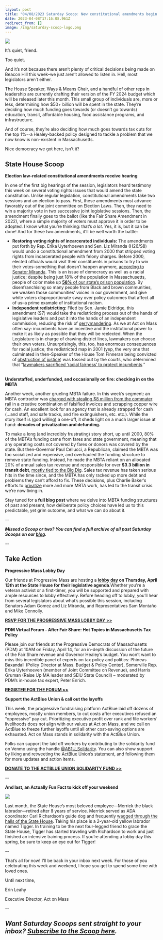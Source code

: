 ```yaml
---
layout: post
title: "04/08/2023 Saturday Scoop: New constitutional amendments begin their journey"
date: 2023-04-08T17:16:08.961Z
redirect_from: []
image: /img/saturday-scoop-logo.png
---
```

![](https://nvlupin.blob.core.windows.net/images/van/EA/EA007/1/90151/images/Saturday%20Scoop.png)

It’s quiet, friend.

Too quiet. 

And it’s not because there aren’t plenty of critical decisions being made on Beacon Hill this week–we just aren’t allowed to listen in. Hell, most legislators aren’t either.

The House Speaker, Ways & Means Chair, and a handful of other reps in leadership are currently drafting their version of the FY 2024 budget which will be released later this month. This small group of individuals are, more or less, determining how $50+ billion will be spent in the state. They’re deciding how much funding goes towards (or doesn’t go towards) education, transit, affordable housing, food assistance programs, and infrastructure. 

And of course, they’re also deciding how much goes towards tax cuts for the top 1%--a Healey-backed policy designed to tackle a problem that we now know is non-existent in Massachusetts.

Nice democracy we got here, isn’t it?

## **State House Scoop**

**Election law-related constitutional amendments receive hearing**

In one of the first big hearings of the session, legislators heard testimony this week on several voting rights issues that would amend the state constitution. Unlike regular legislation, constitutional amendments take two sessions and an election to pass. First, these amendments must advance favorably out of the joint committee on Election Laws. Then, they need to win a majority vote in two successive joint legislative sessions. Then, the amendment finally goes to the ballot (like the Fair Share Amendment in 2022), where a simple majority of voters must approve it in order to be adopted. I know what you’re thinking: that’s *a lot*. Yes, it is, but it can be done! And for these two amendments, it’ll be well worth the battle:

* **Restoring voting rights of incarcerated individuals:** The amendments put forth by Rep. Erika Uyterhoeven and Sen. Liz Miranda (H26/S8) would undo a constitutional amendment from 2000 that stripped voting rights from incarcerated people with felony charges. Before 2000, elected officials would visit their constituents in prisons to try to win their votes–something that doesn’t happen anymore, [according to Senator Miranda](https://www.bostonherald.com/2023/04/06/felony-voting-rights-to-be-restored-under-proposed-constitutional-change/?utm_medium=&emci=946d3453-90d5-ed11-8e8b-00224832eb73&emdi=ea000000-0000-0000-0000-000000000001&ceid={{ContactsEmailID}}). This is an issue of democracy as well as a racial justice; despite being just 18% of the population in Massachusetts, people of color make up [**58%** of our state’s prison population](https://www.wwlp.com/news/state-politics/inmate-enfranchisement-pitched-as-next-step-for-criminal-justice-reform/?utm_medium=&emci=946d3453-90d5-ed11-8e8b-00224832eb73&emdi=ea000000-0000-0000-0000-000000000001&ceid={{ContactsEmailID}}). By disenfranchising so many people from Black and brown communities, we weaken those communities’ voices in our government, and give white voters disproportionate sway over policy outcomes that affect all of us–a prime example of institutional racism.
* **Independent redistricting:** Filed by Sen. Jamie Eldridge, this amendment (S7) would take the redistricting process out of the hands of legislative leaders and put it into the hands of an independent commission, reducing the risk of [gerrymandering](https://www.brennancenter.org/our-work/research-reports/gerrymandering-explained?utm_medium=&emci=946d3453-90d5-ed11-8e8b-00224832eb73&emdi=ea000000-0000-0000-0000-000000000001&ceid={{ContactsEmailID}}). As we at Act on Mass often say: incumbents have an incentive and the institutional power to make it as likely as possible that they will be reelected. When the Legislature is in charge of drawing district lines, lawmakers can choose their own voters. Unsurprisingly, this, too, has enormous consequences for racial justice; the redistricted map in 2001 (yep, the very one that culminated in then-Speaker of the House Tom Finneran being convicted of [obstruction of justice](https://www.washingtonpost.com/archive/politics/2005/06/07/former-mass-house-speaker-indicted-in-redistricting-probe/6d520548-6fd4-42b9-87bb-4f71ad9d111c/?utm_medium=&emci=946d3453-90d5-ed11-8e8b-00224832eb73&emdi=ea000000-0000-0000-0000-000000000001&ceid={{ContactsEmailID}})) was tossed out by the courts, who determined that “[lawmakers sacrificed ‘racial fairness’ to protect incumbents](https://www.washingtonpost.com/archive/politics/2005/06/07/former-mass-house-speaker-indicted-in-redistricting-probe/6d520548-6fd4-42b9-87bb-4f71ad9d111c/?utm_medium=&emci=946d3453-90d5-ed11-8e8b-00224832eb73&emdi=ea000000-0000-0000-0000-000000000001&ceid={{ContactsEmailID}}).”

\
**Understaffed, underfunded, and occasionally on fire: checking in on the MBTA**

Another week, another grueling MBTA failure. In this week’s segment: an MBTA contractor was [charged with stealing $8 million from the commuter rail](https://go.politicoemail.com/?qs=57c4a11328d92abb00c8aba1dc5670e2ffd0f29cdb59d20553cad95f3c35013e6dd8109868956f804be947d0680e913ea54695026df30c5c&utm_medium=&emci=946d3453-90d5-ed11-8e8b-00224832eb73&emdi=ea000000-0000-0000-0000-000000000001&ceid={{ContactsEmailID}}) in a creative combination of falsified invoices and scrapping copper wire for cash. An excellent look for an agency that is already strapped for cash (...and staff, and safe tracks, and fire extinguishers, etc. etc.). While the story itself is (god willing) a one-off, it sheds light on a much larger issue at hand: **decades of privatization and defunding.** 

To make a long (and incredibly frustrating) story short, up until 2000, 80% of the MBTA’s funding came from fares and state government, meaning that any operating costs not covered by fares or donors was covered by the state. But then-Governor Paul Cellucci, a Republican, claimed the MBTA was too socialized and expensive, and overhauled the funding structure to remove state funding. Instead, he made the MBTA reliant on an allocated 20% of annual sales tax revenue and responsible for over **$3.3 billion in transit debt**, [mostly tied to the Big Dig](https://www.cbsnews.com/boston/news/i-team-big-dig-root-mbta-financial-troubles/?utm_medium=&emci=946d3453-90d5-ed11-8e8b-00224832eb73&emdi=ea000000-0000-0000-0000-000000000001&ceid={{ContactsEmailID}}). Sales tax revenue has taken serious hits in the time since, and the MBTA has only racked up more debt and problems they can’t afford to fix. These decisions, plus Charlie Baker’s efforts to [privatize](https://www.gloucestertimes.com/news/local_news/mbta-union-blasts-bakers-privatization-plan/article_78bedd73-2611-5d51-b96e-ab6604a0ab92.html?utm_medium=&emci=946d3453-90d5-ed11-8e8b-00224832eb73&emdi=ea000000-0000-0000-0000-000000000001&ceid={{ContactsEmailID}}) more and more MBTA work, has led to the transit crisis we’re now living in.

Stay tuned for a **full blog post** where we delve into MBTA funding structures of past and present, how deliberate policy choices have led us to this predictable, yet grim outcome, and what we can do about it.

\--

***Missed a Scoop or two? You can find a full archive of all past Saturday Scoops on our [blog](https://actonmass.org/blog?utm_medium=&emci=47458325-afbf-ed11-a8e0-00224832e811&emdi=ea000000-0000-0000-0000-000000000001&ceid={{ContactsEmailID}}).***

*\--*

## **Take Action**

**Progressive Mass Lobby Day**

Our friends at Progressive Mass are hosting a **[lobby day](https://actionnetwork.org/events/progressive-mass-2023-lobby-day?utm_medium=&emci=946d3453-90d5-ed11-8e8b-00224832eb73&emdi=ea000000-0000-0000-0000-000000000001&ceid={{ContactsEmailID}}) on Thursday, April 13th at the State House for their legislative agenda**.Whether you're a veteran activist or a first-timer, you will be supported and prepared with ample resources to lobby effectively. Before heading off to lobby, you’ll hear from several legislators about what’s possible this session, including Senators Adam Gomez and Liz Miranda, and Representatives Sam Montaño and Mike Connolly. 

**[RSVP FOR THE PROGRESSIVE MASS LOBBY DAY >>](https://actionnetwork.org/events/progressive-mass-2023-lobby-day?utm_medium=&emci=946d3453-90d5-ed11-8e8b-00224832eb73&emdi=ea000000-0000-0000-0000-000000000001&ceid={{ContactsEmailID}})**

**PDM Virtual Forum - After Fair Share: Hot Topics in Massachusetts Tax Policy**

Please join our friends at the Progressive Democrats of Massachusetts (PDM) at 10AM on Friday, April 14, for an in-depth discussion of the future of the Fair Share revenue and Governor Healey’s budget. You won’t want to miss this incredible panel of experts on tax policy and politics: Phineas Baxandall (Policy Director at Mass. Budget & Policy Center), Somerville Rep. Erika Uyterhoeven (member of Joint Committee on Revenue), and Harris Gruman (Raise Up MA leader and SEIU State Council) – moderated by PDM’s in-house tax expert, Peter Enrich. 

**[REGISTER FOR THE FORUM >>](https://mailchi.mp/363889d4c8ec/c5jg0avank?utm_medium=&emci=946d3453-90d5-ed11-8e8b-00224832eb73&emdi=ea000000-0000-0000-0000-000000000001&ceid={{ContactsEmailID}})**

**Support the ActBlue Union & call out the layoffs**

This week, the progressive fundraising platform ActBlue laid off dozens of employees, mostly union members, to cut costs after executives refused an “oppressive” pay cut. Prioritizing executive profit over rank and file workers’ livelihoods does not align with our values at Act on Mass, and we call on ActBlue to freeze further layoffs until all other cost-saving options are exhausted. Act on Mass stands in solidarity with the ActBlue Union. 

Folks can support the laid off workers by contributing to the solidarity fund on Venmo using the handle [@AB1U_Solidarity](https://account.venmo.com/u/AB1U_Solidarity?utm_medium=&emci=946d3453-90d5-ed11-8e8b-00224832eb73&emdi=ea000000-0000-0000-0000-000000000001&ceid={{ContactsEmailID}}). You can also show support by liking and retweeting the [ActBlue Union’s statement](https://twitter.com/ActBlueUnion/status/1642935182327005186?s=20&utm_medium=&emci=946d3453-90d5-ed11-8e8b-00224832eb73&emdi=ea000000-0000-0000-0000-000000000001&ceid={{ContactsEmailID}}), and following them for more updates and action items. 

**[DONATE TO THE ACTBLUE UNION SOLIDARITY FUND >>](https://account.venmo.com/u/AB1U_Solidarity?utm_medium=&emci=946d3453-90d5-ed11-8e8b-00224832eb73&emdi=ea000000-0000-0000-0000-000000000001&ceid={{ContactsEmailID}})**

\--

**And last, an Actually Fun Fact to kick off your weekend**

![](/img/screen-shot-2023-04-07-at-6.18.35-pm.png)

Last month, the State House’s most beloved employee—Merrick the black labrador—retired after 8 years of service. Merrick served as ADA coordinator Carl Richardson’s guide dog and frequently [wagged through the halls of the State House](https://www.bostonglobe.com/2023/04/04/metro/hes-my-best-friend-guide-dog-state-house-ada-coordinator-retires/?utm_medium=&emci=946d3453-90d5-ed11-8e8b-00224832eb73&emdi=ea000000-0000-0000-0000-000000000001&ceid={{ContactsEmailID}}). Taking his place is a 2-year-old yellow labrador named Tigger. In training to be the next four-legged friend to grace the State House, Tigger has started traveling with Richardson to work and just finished an intensive training process. If you’re attending a lobby day this spring, be sure to keep an eye out for Tigger!

\--

That’s all for now! I'll be back in your inbox next week. For those of you celebrating this week and weekend, I hope you get to spend some time with loved ones.

Until next time,

Erin Leahy

Executive Director, Act on Mass

\--

## ***Want Saturday Scoops sent straight to your inbox? [Subscribe to the Scoop here](https://secure.everyaction.com/1iWRboEfXUyjUvBt5HMoZw2).***